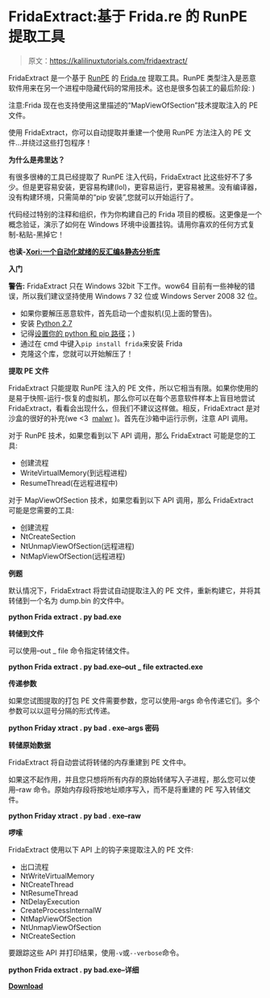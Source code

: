 # FridaExtract:基于 Frida.re 的 RunPE 提取工具

> 原文：<https://kalilinuxtutorials.com/fridaextract/>

FridaExtract 是一个基于 [RunPE](http://www.adlice.com/runpe-hide-code-behind-legit-process/) 的 [Frida.re](http://www.frida.re/) 提取工具。RunPE 类型注入是恶意软件用来在另一个进程中隐藏代码的常用技术。这也是很多包装工的最后阶段: )

注意:Frida 现在也支持使用这里描述的“MapViewOfSection”技术提取注入的 PE 文件。

使用 FridaExtract，你可以自动提取并重建一个使用 RunPE 方法注入的 PE 文件…并绕过这些打包程序！

**为什么是弗里达？**

有很多很棒的工具已经提取了 RunPE 注入代码，FridaExtract 比这些好不了多少。但是更容易安装，更容易构建(lol)，更容易运行，更容易被黑。没有编译器，没有构建环境，只需简单的“pip 安装”,您就可以开始运行了。

代码经过特别的注释和组织，作为你构建自己的 Frida 项目的模板。这更像是一个概念验证，演示了如何在 Windows 环境中设置挂钩。请用你喜欢的任何方式复制-粘贴-黑掉它！

**也读-[Xori:一个自动化就绪的反汇编&静态分析库](https://kalilinuxtutorials.com/xori/)**

**入门**

**警告:** FridaExtract 只在 Windows 32bit 下工作。wow64 目前有一些神秘的错误，所以我们建议坚持使用 Windows 7 32 位或 Windows Server 2008 32 位。

*   如果你要解压恶意软件，首先启动一个虚拟机(见上面的警告)。
*   安装 [Python 2.7](https://www.python.org/downloads/)
*   记得[设置你的 python 和 pip 路径](http://docs.python-guide.org/en/latest/starting/install/win/)；)
*   通过在 cmd 中键入`pip install frida`来安装 Frida
*   克隆这个库，您就可以开始解压了！

**提取 PE 文件**

FridaExtract 只能提取 RunPE 注入的 PE 文件，所以它相当有限。如果你使用的是易于快照-运行-恢复的虚拟机，那么你可以在每个恶意软件样本上盲目地尝试 FridaExtract，看看会出现什么，但我们不建议这样做。相反，FridaExtract 是对沙盒的很好的补充(we <3  [malwr](https://malwr.com/) )。首先在沙箱中运行示例，注意 API 调用。

对于 RunPE 技术，如果您看到以下 API 调用，那么 FridaExtract 可能是您的工具:

*   创建流程
*   WriteVirtualMemory(到远程进程)
*   ResumeThread(在远程进程中)

对于 MapViewOfSection 技术，如果您看到以下 API 调用，那么 FridaExtract 可能是您需要的工具:

*   创建流程
*   NtCreateSection
*   NtUnmapViewOfSection(远程进程)
*   NtMapViewOfSection(远程进程)

**例题**

默认情况下，FridaExtract 将尝试自动提取注入的 PE 文件，重新构建它，并将其转储到一个名为 dump.bin 的文件中。

**python Frida extract . py bad.exe**

**转储到文件**

可以使用–out _ file 命令指定转储文件。

**python Frida extract . py bad.exe–out _ file extracted.exe**

**传递参数**

如果您试图提取的打包 PE 文件需要参数，您可以使用–args 命令传递它们。多个参数可以以逗号分隔的形式传递。

**python Friday xtract . py bad . exe–args 密码**

**转储原始数据**

FridaExtract 将自动尝试将转储的内存重建到 PE 文件中。

如果这不起作用，并且您只想将所有内存的原始转储写入子进程，那么您可以使用–raw 命令。原始内存段将按地址顺序写入，而不是将重建的 PE 写入转储文件。

**python Friday xtract . py bad . exe–raw**

**啰嗦**

FridaExtract 使用以下 API 上的钩子来提取注入的 PE 文件:

*   出口流程
*   NtWriteVirtualMemory
*   NtCreateThread
*   NtResumeThread
*   NtDelayExecution
*   CreateProcessInternalW
*   NtMapViewOfSection
*   NtUnmapViewOfSection
*   NtCreateSection

要跟踪这些 API 并打印结果，使用`-v`或`--verbose`命令。

**python Frida extract . py bad.exe–详细**

[**Download**](https://github.com/OALabs/frida-extract)